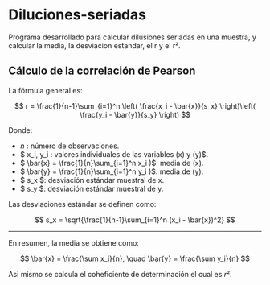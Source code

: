 # Diluciones-seriadas
Programa desarrollado para calcular dilusiones seriadas en una muestra, y calcular la media, la desviacion estandar, el r y el r².

## Cálculo de la correlación de Pearson
La fórmula general es:

$$
r = \frac{1}{n-1}\sum_{i=1}^n \left( \frac{x_i - \bar{x}}{s_x} \right)\left( \frac{y_i - \bar{y}}{s_y} \right)
$$


Donde:

- $n$ : número de observaciones.  
- $ x_i, y_i : valores individuales de las variables \(x\) y \(y\)$.  
- $ \bar{x}  = \frac{1}{n}\sum_{i=1}^n x_i \)$: media de \(x\).  
- $ \bar{y} = \frac{1}{n}\sum_{i=1}^n y_i \)$: media de \(y\).  
- $ s_x $: desviación estándar muestral de x.  
- $ s_y $: desviación estándar muestral de y.  

Las desviaciones estándar se definen como:

$$
s_x = \sqrt{\frac{1}{n-1}\sum_{i=1}^n (x_i - \bar{x})^2}
$$

---

En resumen, la media se obtiene como:

$$
\bar{x} = \frac{\sum x_i}{n}, \quad \bar{y} = \frac{\sum y_i}{n}
$$

Asi mismo se calcula el coheficiente de determinación el cual es $r²$.
